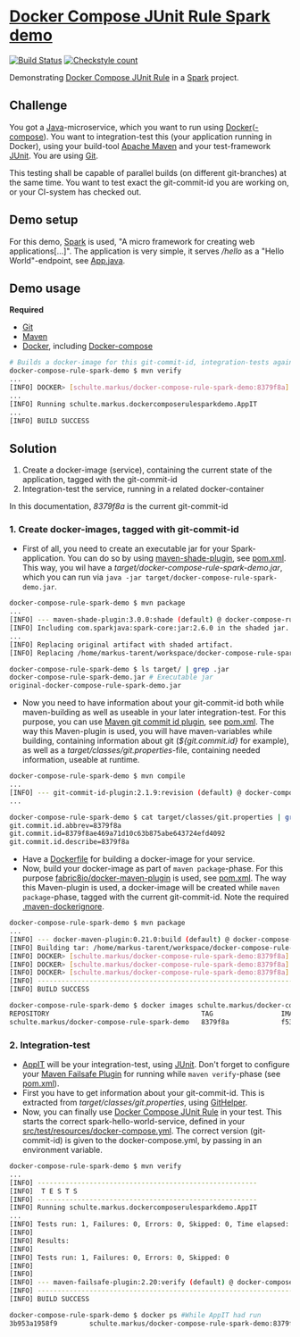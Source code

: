 # [Docker Compose JUnit Rule Spark demo](https://github.com/SchulteMarkus/docker-compose-rule-spark-demo) 
[![Build Status](https://travis-ci.org/SchulteMarkus/docker-compose-rule-spark-demo.svg?branch=master)](https://travis-ci.org/SchulteMarkus/docker-compose-rule-spark-demo)
[![Checkstyle count](https://s3.amazonaws.com/schultedev-xml-metrics-to-html/github/SchulteMarkus/docker-compose-rule-spark-demo/master/checkstyle/count.svg)](https://s3.amazonaws.com/schultedev-xml-metrics-to-html/github/SchulteMarkus/docker-compose-rule-spark-demo/master/checkstyle/index.html)

Demonstrating [Docker Compose JUnit Rule](https://github.com/palantir/docker-compose-rule) in a 
[Spark](http://sparkjava.com/) project.

## Challenge

You got a [Java](https://www.java.com/)-microservice, which you want to run using 
[Docker](https://www.docker.com/)([-compose](https://docs.docker.com/compose/)). You want to 
integration-test this (your application running in Docker), using your build-tool 
[Apache Maven](https://maven.apache.org/) and your test-framework [JUnit](http://junit.org/). You 
are using [Git](https://git-scm.com/).

This testing shall be capable of parallel builds (on different git-branches) at the same time. You want to test exact the 
git-commit-id you are working on, or your CI-system has checked out.

## Demo setup

For this demo, [Spark](http://sparkjava.com/) is used, "A micro framework for creating web 
applications\[...\]". The application is very simple, it serves */hello* as a "Hello World"-endpoint,
see [App.java](src/main/java/schulte/markus/dockercomposerulesparkdemo/App.java).

## Demo usage

**Required**
- [Git](https://git-scm.com/)
- [Maven](https://maven.apache.org/)
- [Docker](https://www.docker.com/), including [Docker-compose](https://docs.docker.com/compose/)

```bash
# Builds a docker-image for this git-commit-id, integration-tests against a related container
docker-compose-rule-spark-demo $ mvn verify
...
[INFO] DOCKER> [schulte.markus/docker-compose-rule-spark-demo:8379f8a]: Built image sha256:6d570
...
[INFO] Running schulte.markus.dockercomposerulesparkdemo.AppIT
...
[INFO] BUILD SUCCESS
```

## Solution

1. Create a docker-image (service), containing the current state of the application, tagged with the 
git-commit-id
2. Integration-test the service, running in a related docker-container

In this documentation, *8379f8a* is the current git-commit-id
 
### 1. Create docker-images, tagged with git-commit-id

- First of all, you need to create an executable jar for your Spark-application. You can do so by 
using [maven-shade-plugin](https://maven.apache.org/plugins/maven-shade-plugin/), see 
[pom.xml](pom.xml). This way, you wil have a *target/docker-compose-rule-spark-demo.jar*, which you 
can run via `java -jar target/docker-compose-rule-spark-demo.jar`.
```bash
docker-compose-rule-spark-demo $ mvn package
...
[INFO] --- maven-shade-plugin:3.0.0:shade (default) @ docker-compose-rule-spark-demo ---
[INFO] Including com.sparkjava:spark-core:jar:2.6.0 in the shaded jar.
...
[INFO] Replacing original artifact with shaded artifact.
[INFO] Replacing /home/markus-tarent/workspace/docker-compose-rule-spark-demo/target/docker-compose-rule-spark-demo.jar with /home/markus-tarent/workspace/docker-compose-rule-spark-demo/target/docker-compose-rule-spark-demo-shaded.jar

docker-compose-rule-spark-demo $ ls target/ | grep .jar
docker-compose-rule-spark-demo.jar # Executable jar
original-docker-compose-rule-spark-demo.jar
```
- Now you need to have information about your git-commit-id both while maven-building as well as
useable in your later integration-test. For this purpose, you can use 
[Maven git commit id plugin](https://github.com/ktoso/maven-git-commit-id-plugin), see 
[pom.xml](pom.xml). The way this Maven-plugin is used, you will have maven-variables while building,
containing information about git (*${git.commit.id}* for example), as well as a 
*target/classes/git.properties*-file, containing needed information, useable at runtime.
```bash
docker-compose-rule-spark-demo $ mvn compile
...
[INFO] --- git-commit-id-plugin:2.1.9:revision (default) @ docker-compose-rule-spark-demo ---
...

docker-compose-rule-spark-demo $ cat target/classes/git.properties | grep commit.id
git.commit.id.abbrev=8379f8a
git.commit.id=8379f8ae469a71d10c63b875abe643724efd4092
git.commit.id.describe=8379f8a
```
- Have a [Dockerfile](Dockerfile) for building a docker-image for your service.
- Now, build your docker-image as part of `maven package`-phase. For this purpose 
[fabric8io/docker-maven-plugin](https://github.com/fabric8io/docker-maven-plugin) is used, see 
[pom.xml](pom.xml). The way this Maven-plugin is used, a docker-image will be created while 
`maven package`-phase, tagged with the current git-commit-id. Note the required [.maven-dockerignore](.maven-dockerignore).
```bash
docker-compose-rule-spark-demo $ mvn package
...
[INFO] --- docker-maven-plugin:0.21.0:build (default) @ docker-compose-rule-spark-demo ---
[INFO] Building tar: /home/markus-tarent/workspace/docker-compose-rule-spark-demo/target/docker/schulte.markus/docker-compose-rule-spark-demo/8379f8a/tmp/docker-build.tar
[INFO] DOCKER> [schulte.markus/docker-compose-rule-spark-demo:8379f8a]: Created docker-build.tar in 107 milliseconds
[INFO] DOCKER> [schulte.markus/docker-compose-rule-spark-demo:8379f8a]: Built image sha256:ee9c7
[INFO] DOCKER> [schulte.markus/docker-compose-rule-spark-demo:8379f8a]: Removed old image sha256:6d570
[INFO] ------------------------------------------------------------------------
[INFO] BUILD SUCCESS

docker-compose-rule-spark-demo $ docker images schulte.markus/docker-compose-rule-spark-demo
REPOSITORY                                      TAG                 IMAGE ID            CREATED              SIZE
schulte.markus/docker-compose-rule-spark-demo   8379f8a             f534f2fa3d3e        About a minute ago   83.9MB
```
 
### 2. Integration-test

- [AppIT](src/test/java/schulte/markus/dockercomposerulesparkdemo/AppIT.java) will be your 
integration-test, using [JUnit](http://junit.org/). Don't forget to configure your 
[Maven Failsafe Plugin](https://maven.apache.org/surefire/maven-failsafe-plugin/) for running
while `maven verify`-phase (see [pom.xml](pom.xml)).
- First you have to get information about your git-commit-id. This is extracted from
*target/classes/git.properties*, using 
[GitHelper](src/test/java/schulte/markus/dockercomposerulesparkdemo/GitHelper.java).
- Now, you can finally use [Docker Compose JUnit Rule](https://github.com/palantir/docker-compose-rule)
in your test. This starts the correct spark-hello-world-service, defined in your 
[src/test/resources/docker-compose.yml](src/test/resources/docker-compose.yml). The correct 
version (git-commit-id) is given to the docker-compose.yml, by passing in an environment variable.  
```bash
docker-compose-rule-spark-demo $ mvn verify
...
[INFO] -------------------------------------------------------
[INFO]  T E S T S
[INFO] -------------------------------------------------------
[INFO] Running schulte.markus.dockercomposerulesparkdemo.AppIT
...
[INFO] Tests run: 1, Failures: 0, Errors: 0, Skipped: 0, Time elapsed: 3.419 s - in schulte.markus.dockercomposerulesparkdemo.AppIT
[INFO] 
[INFO] Results:
[INFO] 
[INFO] Tests run: 1, Failures: 0, Errors: 0, Skipped: 0
[INFO] 
[INFO] 
[INFO] --- maven-failsafe-plugin:2.20:verify (default) @ docker-compose-rule-spark-demo ---
[INFO] ------------------------------------------------------------------------
[INFO] BUILD SUCCESS

docker-compose-rule-spark-demo $ docker ps #While AppIT had run
3b953a1958f9        schulte.markus/docker-compose-rule-spark-demo:8379f8a   "java -jar /app.jar"   Less than a second ago   Up Less than a second   0.0.0.0:32771->4567/tcp   bdc647fb_spark-hello-world-service_1
```
